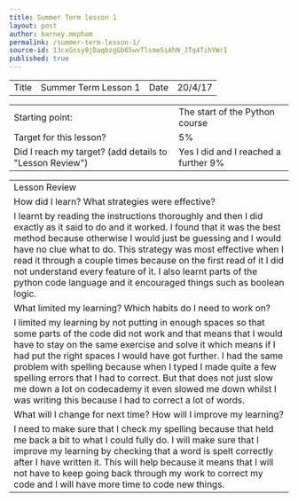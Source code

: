 ```yaml
---
title: Summer Term lesson 1
layout: post
author: barney.mepham
permalink: /summer-term-lesson-1/
source-id: 13cxGssy9jDaqbzgGb65wvTlsmeSiAhN_JTq4TihYWrI
published: true
---
```

<table>
  <tr>
    <td>Title</td>
    <td>Summer Term Lesson 1</td>
    <td>Date</td>
    <td>20/4/17</td>
  </tr>
</table>


<table>
  <tr>
    <td>Starting point:</td>
    <td>The start of the Python course</td>
  </tr>
  <tr>
    <td>Target for this lesson?</td>
    <td>5%</td>
  </tr>
  <tr>
    <td>Did I reach my target? 
(add details to "Lesson Review")</td>
    <td>Yes I did and I reached a further 9% </td>
  </tr>
</table>


<table>
  <tr>
    <td>Lesson Review</td>
  </tr>
  <tr>
    <td>How did I learn? What strategies were effective? </td>
  </tr>
  <tr>
    <td>I learnt by reading the instructions thoroughly and then I did exactly as it said to do and it worked. I found that it was the best method because otherwise I would just be guessing and I would have no clue what to do. This strategy was most effective when I read it through a couple times because on the first read of it I did not understand every feature of it. I also learnt parts of the python code language and it encouraged things such as boolean logic.</td>
  </tr>
  <tr>
    <td>What limited my learning? Which habits do I need to work on? </td>
  </tr>
  <tr>
    <td>I limited my learning by not putting in enough spaces so that some parts of the code did not work and that means that I would have to stay on the same exercise and solve it which means if I had put the right spaces I would have got further. I had the same problem with spelling because when I typed I made quite a few spelling errors that I had to correct. But that does not just slow me down a lot on codecademy it even slowed me down whilst I was writing this because I had to correct a lot of words.</td>
  </tr>
  <tr>
    <td>What will I change for next time? How will I improve my learning?</td>
  </tr>
  <tr>
    <td>I need to make sure that I check my spelling because that held me back a bit to what I could fully do. I will make sure that I improve my learning by checking that a word is spelt correctly after I have written it. This will help because it means that I will not have to keep going back through my work to correct my code and I will have more time to code new things.</td>
  </tr>
</table>


